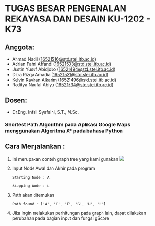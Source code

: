 # TUGAS BESAR PENGENALAN REKAYASA DAN DESAIN KU-1202 - K73
## Anggota:
- Ahmad Nadil (16521516@std.stei.itb.ac.id)
- Adrian Fahri Affandi (16521503@std.stei.itb.ac.id)
- Justin Yusuf Abidjoko (16521494@std.stei.itb.ac.id)
- Ditra Rizqa Amadia (16521531@std.stei.itb.ac.id)
- Kelvin Rayhan Alkarim (16521496@std.stei.itb.ac.id)
- Raditya Naufal Abiyu (16521534@std.stei.itb.ac.id)

## Dosen:
- Dr.Eng. Infall Syafalni, S.T., M.Sc.

### Shortest Path Algorithm pada Aplikasi Google Maps menggunakan Algoritma A* pada bahasa Python

## Cara Menjalankan :
1. Ini merupakan contoh graph tree yang kami gunakan
![](https://raw.githubusercontent.com/ditramadia/astar-demo/master/Node%20Contoh.jpg)
2. Input Node Awal dan Akhir pada program

    `Starting Node : A`

    `Stopping Node : L`
3. Path akan ditemukan

    ` Path found : ['A', 'C', 'E', 'G', 'H', 'L'] `

4. Jika ingin melakukan perhitungan pada graph lain, dapat dilakukan perubahan pada bagian input dan fungsi gScore
